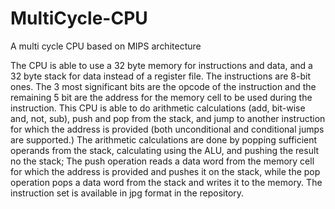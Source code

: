 # MultiCycle-CPU
A multi cycle CPU based on MIPS architecture

The CPU is able to use a 32 byte memory for instructions and data, and a 32 byte stack for data instead of a register file.
The instructions are 8-bit ones. The 3 most significant bits are the opcode of the instruction and the remaining 5 bit are the address for
the memory cell to be used during the instruction.
This CPU is able to do arithmetic calculations (add, bit-wise and, not, sub), push and pop from the stack, and jump to another instruction
for which the address is provided (both unconditional and conditional jumps are supported.)
The arithmetic calculations are done by popping sufficient operands from the stack, calculating using the ALU, and pushing the result no 
the stack;
The push operation reads a data word from the memory cell for which the address is provided and pushes it on the stack, while the pop
operation pops a data word from the stack and writes it to the memory.
The instruction set is available in jpg format in the repository.
